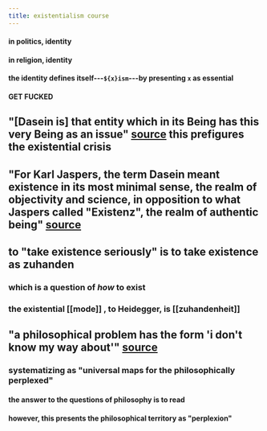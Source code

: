 ```yaml
---
title: existentialism course
---
```

#### in politics, identity
#### in religion, identity
#### the identity defines itself---`${x}ism`---by presenting `x` as essential
#### **GET FUCKED**
## "[Dasein is] that entity which in its Being has this very Being as an issue" [source](https://en.wikipedia.org/wiki/Dasein) this prefigures the existential crisis
## "For Karl Jaspers, the term Dasein meant existence in its most minimal sense, the realm of objectivity and science, in opposition to what Jaspers called "Existenz", the realm of authentic being" [source](https://en.wikipedia.org/wiki/Dasein#Karl_Jaspers'_Dasein_and_Existenz)
## to "take existence seriously" is to take existence as zuhanden
### which is a question of *how* to exist
### the existential [[mode]] , to Heidegger, is [[zuhandenheit]]
## "a philosophical problem has the form 'i don't know my way about'" [source](https://www.brainyquote.com/topics/philosophical-problem-quotes)
### systematizing as "universal maps for the philosophically perplexed"
#### the answer to the questions of philosophy is to read
#### however, this presents the philosophical territory as "perplexion"
